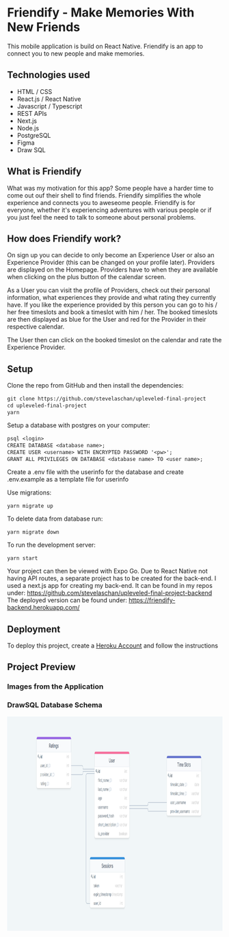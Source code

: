 # Friendify - Make Memories With New Friends

This mobile application is build on React Native. Friendify is an app to connect you to new people and make memories.

## Technologies used

- HTML / CSS
- React.js / React Native
- Javascript / Typescript
- REST APIs
- Next.js
- Node.js
- PostgreSQL
- Figma
- Draw SQL

## What is Friendify

What was my motivation for this app? Some people have a harder time to come out ouf their shell to find friends. Friendify simplifies the whole experience and connects you to aweseome people. Friendify is for everyone, whether it's experiencing adventures with various people or if you just feel the need to talk to someone about personal problems.

## How does Friendify work?

On sign up you can decide to only become an Experience User or also an Experience Provider (this can be changed on your profile later). Providers are displayed on the Homepage. Providers have to when they are available when clicking on the plus button of the calendar screen.

As a User you can visit the profile of Providers, check out their personal information, what experiences they provide and what rating they currently have. If you like the experience provided by this person you can go to his / her free timeslots and book a timeslot with him / her. The booked timeslots are then displayed as blue for the User and red for the Provider in their respective calendar.

The User then can click on the booked timeslot on the calendar and rate the Experience Provider.

## Setup

Clone the repo from GitHub and then install the dependencies:

```
git clone https://github.com/stevelaschan/upleveled-final-project
cd upleveled-final-project
yarn
```

Setup a database with postgres on your computer:

```
psql <login>
CREATE DATABASE <database name>;
CREATE USER <username> WITH ENCRYPTED PASSWORD '<pw>';
GRANT ALL PRIVILEGES ON DATABASE <database name> TO <user name>;
```

Create a .env file with the userinfo for the database and create .env.example as a template file for userinfo

Use migrations:

```
yarn migrate up
```

To delete data from database run:

```
yarn migrate down
```

To run the development server:

```
yarn start
```

Your project can then be viewed with Expo Go.
Due to React Native not having API routes, a separate project has to be created for the back-end.
I used a next.js app for creating my back-end. It can be found in my repos under: https://github.com/stevelaschan/upleveled-final-project-backend
The deployed version can be found under: https://friendify-backend.herokuapp.com/

## Deployment

To deploy this project, create a [Heroku Account](https://signup.heroku.com/) and follow the instructions

## Project Preview

### Images from the Application

### DrawSQL Database Schema

<img src="/assets/drawsql.png" width="960" height="500">
